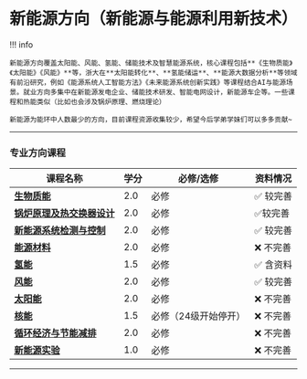 # 新能源方向（新能源与能源利用新技术）

!!! info 

    新能源方向覆盖太阳能、风能、氢能、储能技术及智慧能源系统，核心课程包括**《生物质能》《太阳能》《风能》**等，浙大在**太阳能转化**、**氢能储运**、**能源大数据分析**等领域有前沿研究，例如《能源系统人工智能方法》《未来能源系统创新实践》等课程结合AI与能源场景。就业方向多集中在新能源发电企业、储能技术研发、智能电网设计，新能源车企等。一些课程和热能类似（比如也会涉及锅炉原理、燃烧理论）

    新能源为能环中人数最少的方向，目前课程资源收集较少，希望今后学弟学妹们可以多多贡献~
  
 --- 

### 专业方向课程

| 课程名称                  | 学分  | 必修/选修 | 资料情况 |
| -------                   | ----- | ---- | ------------| 
| [**生物质能**](./Route/生物质能.md)                |   2.0  |  必修  |   :white_check_mark: 较完善  |
| [**锅炉原理及热交换器设计**](./Route/锅炉原理及热交换器设计.md)                |   2.0  |  必修 |   :white_check_mark:较完善 |
| [**新能源系统检测与控制**](./Route/新能源系统检测与控制.md)    | 2.0  |  必修  |   :white_check_mark: 较完善 | 
| [**能源材料**](./Route/能源材料.md)   | 2.0  |  必修  | :x: 不完善   |
| [**氢能**](./Route/氢能.md)   | 1.5  |  必修  | :white_check_mark: 含资料  |
| [**风能**](./Route/风能.md)  |  2.0    |  必修 |  :white_check_mark: 较完善   |
| [**太阳能**](./Route/太阳能.md)    | 2.0  |  必修  |   :x: 不完善 |
| [**核能**](./Route/核能.md)    | 1.5  |  必修（24级开始停开） |  :x: 不完善 |
| [**循环经济与节能减排**](./Route/循环经济与节能减排.md)    | 2.0  |  必修   |  :x: 不完善 |
| [**新能源实验**](./Route/新能源实验.md)    | 1.0  |  必修  |  :x: 不完善 |

---
